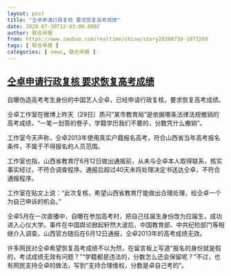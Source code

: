 ```yaml
---
layout: post
title: "仝卓申请行政复核 要求恢复高考成绩"
date: 2020-07-30T12:43:00.000Z
author: 联合早报
from: https://www.zaobao.com/realtime/china/story20200730-1073269
tags: [ 联合早报 ]
categories: [ news, 联合早报 ]
---
```

<!--1596112980000-->
[仝卓申请行政复核 要求恢复高考成绩](https://www.zaobao.com/realtime/china/story20200730-1073269)
------

<div>
<p>自曝伪造高考考生身份的中国艺人仝卓，已经申请行政复核，要求恢复高考成绩。</p><p>仝卓工作室在微博上昨天（29日）质问“某市教育局”是依据哪条法律法规撤销的高考成绩，“一笔一划答的卷子，学籍学历我们不要的，分数凭什么撤销”。</p><p>工作室今天声称，仝卓2013年使用真实户籍报名高考，符合山西省当年高考报名条件，不属于不得报名的人员范围。</p><section id="imu"><div id="dfp-ad-imu1-wrapper" class="dfp-tag-wrapper"><div id="dfp-ad-imu1" class="dfp-tag-wrapper"></div></div></section><p>工作室也指，山西省教育厅6月12日做出通报前，从未与仝卓本人取得联系，核实事实经过，不符合调查程序。通报后超过40天未将处理决定书送达仝卓，不符合通报程序。</p><p>工作室在贴文上说：“此次复核，希望山西省教育厅能做出合理处理，给仝卓一个为自己申诉的机会。”</p><p>仝卓5月在一次直播中，自曝在参加高考时，把自己往届生身份改为应届生，成功进入心仪大学。事件在中国舆论掀起轩然大波后，中国教育部、中共纪检部门等相继介入调查。山西官方随后在6月12日通报，仝卓2013年的高考成绩无效。</p><p>许多网民对仝卓希望恢复高考成绩不以为然，在留言板上写道“报名的身份就是假的，考试成绩无效有问题？”“学籍都是违法的，分数怎么还会保留呢？”不过，也有网民支持仝卓的做法，写到“支持合理维权，分数是卓自己考的”。</p><div id="innity-in-post"></div><div id="dfp-ad-midarticlespecial-wrapper" class="dfp-tag-wrapper"><div id="dfp-ad-midarticlespecial" class="dfp-tag-wrapper"></div></div>
</div>
